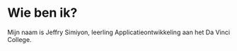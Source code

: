 # Wie ben ik?

Mijn naam is Jeffry Simiyon, leerling Applicatieontwikkeling aan het Da Vinci College.